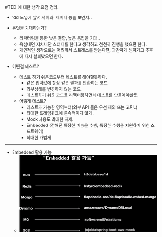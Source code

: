 #TDD 에 대한 생각 요점 정리.
- tdd 도입에 앞서 서치와, 세미나 등을 보면서..

- 무엇을 기대하는가?
  - 리턱터링을 통한 낮은 결합, 높은 응집을 기대..
  - 욕심내면 지치니깐 스터디를 한다고 생각하고 천천히 진행을 했으면 한다.
  - 개인적인 생각으로는 어려워서 스트레스를 받는다면, 과감하게 넘어가고 추후에 다시 살펴봤으면 한다.
- 어떤걸 테스트?
  - 테스트 하기 쉬운코드부터 테스트를 해야할듯하다.
    - 같은 입력값에 항상 같은 결과를 반환하는 코드
    - 외부상태를 변경하지 않는 코드.
    - 테스트하기 쉬운 코드로 리펙터링하면서 테스트를 만들어야할듯.
  - 어떻게 테스트?
    - 테스트가 가능한 영역부터(외부 API 들은 우선 제외 또는 고민..)
    - 최대한 프레임워크에 종속적이지 않게.
    - Mock 사용도 최대한 자제.
    - Embedded (정해진 특정한 기능을 수행, 특정한 수행을 지원하기 위한 소프트웨어)
    - 최대한 가볍게
---





- Embedded 활용 가능
  - ![img.png](img.png)